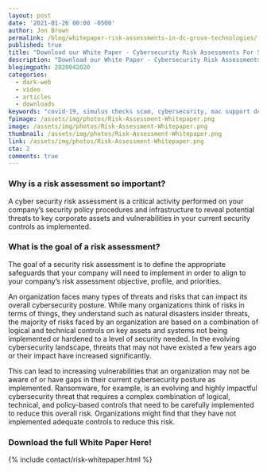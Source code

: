 ```yaml
---
layout: post
date: '2021-01-26 00:00 -0500'
author: Jon Brown
permalink: /blog/whitepaper-risk-assessments-in-dc-grove-technologies/
published: true
title: "Download our White Paper - Cybersecurity Risk Assessments For Small Businesses"
description: "Download our White Paper - Cybersecurity Risk Assessments For Small Businesses"
blogimgpath: 2020042020
categories:
  - dark-web
  - video
  - articles
  - downloads
keywords: "covid-19, simulus checks scam, cybersecurity, mac support dc"
fpimage: /assets/img/photos/Risk-Assessment-Whitepaper.png
image: /assets/img/photos/Risk-Assessment-Whitepaper.png
thumbnail: /assets/img/photos/Risk-Assessment-Whitepaper.png
link: /assets/img/photos/Risk-Assessment-Whitepaper.png
cta: 2
comments: true
---
```

### Why is a risk assessment so important?

A cyber security risk assessment is a critical activity performed on your company’s security policy procedures and infrastructure to reveal potential threats to key corporate assets and vulnerabilities in your current security controls as implemented.

### What is the goal of a risk assessment?

The goal of a security risk assessment is to define the appropriate safeguards that your company will need to implement in order to align to your company’s risk assessment objective, profile, and priorities.

An organization faces many types of threats and risks that can impact its overall cybersecurity posture. While many organizations think of risks in terms of things, they understand such as natural disasters insider threats, the majority of risks faced by an organization are based on a combination of logical and technical controls on key assets and systems not being implemented or hardened to a level of security needed. In the evolving cybersecurity landscape, threats that may not have existed a few years ago or their impact have increased significantly.

This can lead to increasing vulnerabilities that an organization may not be aware of or have gaps in their current cybersecurity posture as implemented. Ransomware, for example, is an evolving and highly impactful cybersecurity threat that requires a complex combination
of logical, technical, and policy-based controls that need to be carefully implemented to reduce this overall risk. Organizations might find that they have not implemented adequate controls to reduce this risk.

### Download the full White Paper Here!

{% include contact/risk-whitepaper.html %}
